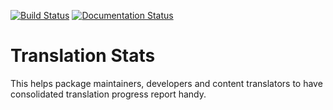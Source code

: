 [![Build Status](https://travis-ci.org/sundeep-co-in/transtats.svg?branch=master)](https://travis-ci.org/sundeep-co-in/transtats)
[![Documentation Status](https://readthedocs.org/projects/transtats/badge/?version=latest)](http://transtats.readthedocs.io/en/latest/?badge=latest)

# Translation Stats

This helps package maintainers, developers and content translators to have consolidated translation progress report handy.
